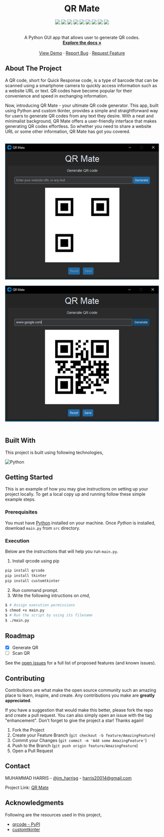 <div align="center">
  <h1>QR Mate</h1>
</div>


<div align="center">
    <img src="https://img.shields.io/github/languages/count/imharris24/QR-Mate-APP?label=Languages&style=for-the-badge">
    <img src="https://img.shields.io/github/languages/top/imharris24/QR-Mate-APP?style=for-the-badge">
    <img src="https://img.shields.io/github/repo-size/imharris24/QR-Mate-APP?style=for-the-badge">
    <img src="https://img.shields.io/github/issues/imharris24/QR-Mate-APP?style=for-the-badge">
    <img src="https://img.shields.io/github/issues-pr-closed/imharris24/QR-Mate-APP?style=for-the-badge">
    <img src="https://img.shields.io/github/license/imharris24/QR-Mate-APP?style=for-the-badge">
    <img src="https://img.shields.io/github/forks/imharris24/QR-Mate-APP?style=for-the-badge">
    <img src="https://img.shields.io/github/stars/imharris24/QR-Mate-APP?style=for-the-badge">
    <img src="https://img.shields.io/github/last-commit/imharris24/QR-Mate-APP?style=for-the-badge">
</div>


<br />
<div align="center">
  <p align="center">
    A Python GUI app that allows user to generate QR codes.
    <br />
    <a href="https://github.com/imharris24/QR-Mate-APP"><strong>Explore the docs »</strong></a>
    <br />
    <br />
    <a href="https://github.com/imharris24/QR-Mate-APP/tree/main/src">View Demo</a>
    ·
    <a href="https://github.com/imharris24/QR-Mate-APP/issues">Report Bug</a>
    ·
    <a href="https://github.com/imharris24/QR-Mate-APP/issues">Request Feature</a>
  </p>
</div>


## About The Project

A QR code, short for Quick Response code, is a type of barcode that can be scanned using a smartphone camera to quickly access information such as a website URL or text. QR codes have become popular for their convenience and speed in exchanging information.

Now, introducing QR Mate - your ultimate QR code generator. This app, built using Python and custom tkinter, provides a simple and straightforward way for users to generate QR codes from any text they desire. With a neat and minimalist background, QR Mate offers a user-friendly interface that makes generating QR codes effortless. So whether you need to share a website URL or some other information, QR Mate has got you covered.

<br>

<div align="center">
  <img width=auto height=auto src="https://github.com/imharris24/QR-Mate-APP/blob/main/screenshot/SC1.png">
  <br>
  <br>
  <img width=auto height=auto src="https://github.com/imharris24/QR-Mate-APP/blob/main/screenshot/SC2.png">
</div>

<br>


## Built With

This project is built using following technologies,

![Python](https://img.shields.io/badge/python-3670A0?style=for-the-badge&logo=python&logoColor=ffdd54)


## Getting Started

This is an example of how you may give instructions on setting up your project locally.
To get a local copy up and running follow these simple example steps.

### Prerequisites

You must have [Python](https://www.python.org/downloads/) installed on your machine. Once *Python* is installed, download `main.py` from `src` directory. 


### Execution

Below are the instructions that will help you run `main.py`.

1. Install qrcode using pip
```sh
pip install qrcode
pip install tkinter
pip install customtkinter
```
2. Run command prompt.
3. Write the following intructions on _cmd_,
```sh
$ # Assign execution permissions
$ chmod +x main.py
$ # Run the script by using its filename
$ ./main.py
```


## Roadmap

- [x] Generate QR
- [ ] Scan QR

See the [open issues](https://github.com/imharris24/QR-Mate-APP/issues) for a full list of proposed features (and known issues).


## Contributing

Contributions are what make the open source community such an amazing place to learn, inspire, and create. Any contributions you make are **greatly appreciated**.

If you have a suggestion that would make this better, please fork the repo and create a pull request. You can also simply open an issue with the tag "enhancement".
Don't forget to give the project a star! Thanks again!

1. Fork the Project
2. Create your Feature Branch (`git checkout -b feature/AmazingFeature`)
3. Commit your Changes (`git commit -m 'Add some AmazingFeature'`)
4. Push to the Branch (`git push origin feature/AmazingFeature`)
5. Open a Pull Request


## Contact

MUHAMMAD HARRIS - [@im_harrisg](https://instagram.com/im_harrisg) - harris20014@gmail.com

Project Link: [QR Mate](https://github.com/imharris24/QR-Mate-APP)


## Acknowledgments

Following are the resources used in this project,

* [qrcode - PyPI](https://pypi.org/project/qrcode/)
* [customtkinter](https://github.com/TomSchimansky/CustomTkinter/wiki)

